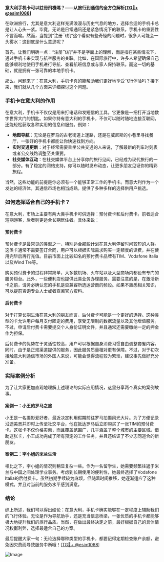 **意大利手机卡可以註冊飛機嗎？——从旅行到通信的全方位解析[[TG💪+ @esim1088](https://t.me/s/esim1088)]**

在欧洲旅行，尤其是意大利这样充满浪漫与历史气息的地方，选择合适的手机卡总是让人心头一紧。毕竟，无论是日常通讯还是紧急情况下的联系，手机卡的重要性不言而喻。然而，当提到“注册飞机”这个看似有些奇怪的问题时，很多人可能会一头雾水：这到底是什么意思呢？

首先，让我们明确一点：“注册飞机”并不是字面上的理解，而是指在某些情况下，通过手机卡来实现与航空服务的关联。比如，在国际旅行中，许多人希望确保自己能够顺利地使用手机进行导航、查看航班信息或与家人保持联系。而这一切的基础，就是拥有一张可靠的本地手机卡。

那么，问题来了：在意大利，手机卡真的能帮助我们更好地享受飞行体验吗？接下来，我们就从几个方面来详细探讨这个问题。

### 手机卡在意大利的作用

在意大利，手机卡不仅仅是用来打电话和发短信的工具。它更像是一把打开当地数字世界大门的钥匙。如果你持有意大利的手机卡，不仅可以随时随地连接互联网，还能轻松获取各种实用的信息和服务。例如：

- **地图导航**：无论是在罗马的古老街道上迷路，还是在威尼斯的小巷里寻找餐厅，一张好的手机卡都能让你快速找到方向。
- **实时交通更新**：对于经常需要乘坐公共交通的人来说，了解最新的列车时刻表或者公交线路调整至关重要。
- **社交媒体互动**：在社交媒体平台上分享你的旅行见闻，已经成为现代旅行的一部分。有了稳定的网络支持，你可以随时发布动态，让更多朋友见证你的精彩旅程。

当然，这些功能的前提是你必须有一个能够正常工作的手机卡。而意大利作为一个发达的经济体，其通信市场也相当成熟，提供了多种多样的选择供用户挑选。

### 如何选择适合自己的手机卡？

在意大利，市场上主要有两大类手机卡可供选择：预付费卡和后付费卡。前者适合短期游客，后者则更适合长期居住者。具体来说：

#### 预付费卡

预付费卡是最常见的类型之一，特别适合那些计划在意大利停留时间较短的人群。这类卡通常不需要签订合同，用户可以根据实际需求购买一定额度的话费，并在使用完毕后再行充值。目前市面上比较知名的预付费卡品牌有TIM、Vodafone Italia以及Wind Tre等。

购买预付费卡的过程非常简单，大多数机场、火车站以及大型商场内都设有专门的服务柜台。此外，一些便利店也提供此类业务办理服务。需要注意的是，在激活新卡之前，请务必确认您的手机是否兼容所选运营商的频段。如果不熟悉相关知识，可以提前咨询专业人士或者查阅官方资料。

#### 后付费卡

对于打算长期生活在意大利的朋友而言，后付费卡可能是一个更好的选择。这种类型的卡允许用户每月支付固定的费用，享受无限制的数据流量以及其他增值服务。不过，申请后付费卡需要提交个人身份证明文件，并且通常还需要缴纳一定的押金作为担保。

后付费卡的优势在于灵活性较高，用户可以根据自身消费习惯自由调整套餐内容。同时，由于是正规渠道提供的服务，因此服务质量相对更有保障。不过，对于初次接触意大利通信市场的外国人来说，可能会觉得流程较为繁琐，建议事先做好充分准备。

### 实际案例分析

为了让大家更加直观地理解上述理论的实际应用情况，这里分享两个真实的案例故事。

#### 案例一：小王的罗马之旅

小王是一名摄影爱好者，最近决定利用假期前往罗马拍摄风光大片。为了方便记录沿途美景并即时上传至社交平台，他在抵达罗马后立即购买了一张TIM的预付费卡。这张卡不仅价格实惠，而且覆盖范围广，几乎涵盖了整个城市的主要区域。借助这张卡，小王成功完成了所有预定的工作任务，并且还结识了不少志同道合的新朋友。

#### 案例二：李小姐的米兰生活

相比之下，李小姐的情况则稍显复杂一些。作为一名留学生，她需要频繁往返于米兰与中国之间处理学业事务。考虑到长期使用的便利性，她最终选择了Vodafone Italia的后付费卡。虽然初期手续较为麻烦，但随着时间推移，她逐渐适应了这种模式，并且对当前的服务水平感到满意。

### 结论

综上所述，我们可以得出结论：在意大利，手机卡确实能够在一定程度上辅助我们的飞行体验。无论是作为导航助手，还是充当信息桥梁，一张优质的手机卡都能够极大地提升我们的旅行品质。当然，在做出最终决定之前，最好根据自己的具体情况权衡利弊，选择最适合自己的方案。

最后提醒大家一句：无论选择哪种类型的手机卡，都要记得定期检查账户余额，避免因欠费而导致服务中断哦！[[TG💪+ @esim1088](https://t.me/s/esim1088)] 

![Image](https://i.postimg.cc/4NQfJmqS/Snipaste-2025-05-13-00-14-12.png)